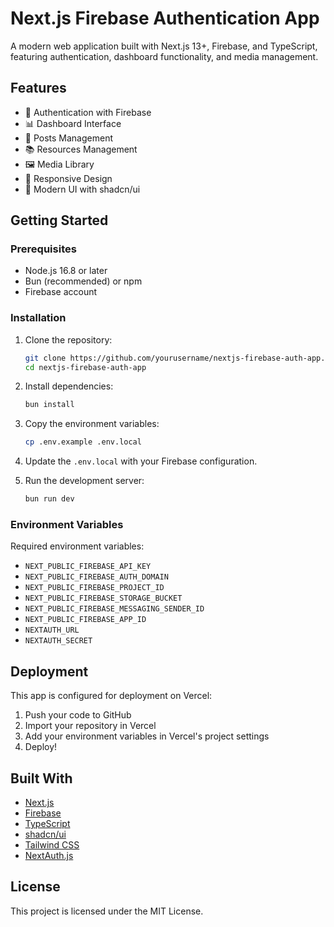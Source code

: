 # Next.js Firebase Authentication App

A modern web application built with Next.js 13+, Firebase, and TypeScript, featuring authentication, dashboard functionality, and media management.

## Features

- 🔐 Authentication with Firebase
- 📊 Dashboard Interface
- 📝 Posts Management
- 📚 Resources Management
- 🖼️ Media Library
- 📱 Responsive Design
- 🎨 Modern UI with shadcn/ui

## Getting Started

### Prerequisites

- Node.js 16.8 or later
- Bun (recommended) or npm
- Firebase account

### Installation

1. Clone the repository:
   ```bash
   git clone https://github.com/yourusername/nextjs-firebase-auth-app.git
   cd nextjs-firebase-auth-app
   ```

2. Install dependencies:
   ```bash
   bun install
   ```

3. Copy the environment variables:
   ```bash
   cp .env.example .env.local
   ```

4. Update the `.env.local` with your Firebase configuration.

5. Run the development server:
   ```bash
   bun run dev
   ```

### Environment Variables

Required environment variables:

- `NEXT_PUBLIC_FIREBASE_API_KEY`
- `NEXT_PUBLIC_FIREBASE_AUTH_DOMAIN`
- `NEXT_PUBLIC_FIREBASE_PROJECT_ID`
- `NEXT_PUBLIC_FIREBASE_STORAGE_BUCKET`
- `NEXT_PUBLIC_FIREBASE_MESSAGING_SENDER_ID`
- `NEXT_PUBLIC_FIREBASE_APP_ID`
- `NEXTAUTH_URL`
- `NEXTAUTH_SECRET`

## Deployment

This app is configured for deployment on Vercel:

1. Push your code to GitHub
2. Import your repository in Vercel
3. Add your environment variables in Vercel's project settings
4. Deploy!

## Built With

- [Next.js](https://nextjs.org/)
- [Firebase](https://firebase.google.com/)
- [TypeScript](https://www.typescriptlang.org/)
- [shadcn/ui](https://ui.shadcn.com/)
- [Tailwind CSS](https://tailwindcss.com/)
- [NextAuth.js](https://next-auth.js.org/)

## License

This project is licensed under the MIT License.
